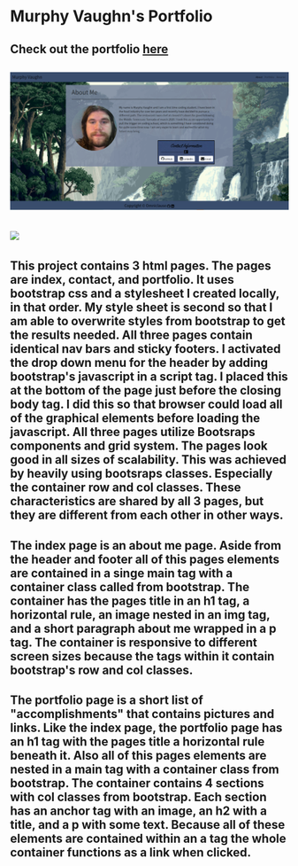 # Murphy Vaughn's Portfolio

## Check out the portfolio [here](https://proflonghair07.github.io/Murphy_Vaughn_Portfolio/)

## ![](assets/images/Portfolio_Screenshot.PNG)

## ![](assets/images/portfolio_gif.gif)

## This project contains 3 html pages. The pages are index, contact, and portfolio. It uses bootstrap css and a stylesheet I created locally, in that order. My style sheet is second so that I am able to overwrite styles from bootstrap to get the results needed. All three pages contain identical nav bars and sticky footers. I activated the drop down menu for the header by adding bootstrap's javascript in a script tag. I placed this at the bottom of the page just before the closing body tag. I did this so that browser could load all of the graphical elements before loading the javascript. All three pages utilize Bootsraps components and grid system. The pages look good in all sizes of scalability. This was achieved by heavily using bootsraps classes. Especially the container row and col classes. These characteristics are shared by all 3 pages, but they are different from each other in other ways.

## The index page is an about me page. Aside from the header and footer all of this pages elements are contained in a singe main tag with a container class called from bootstrap. The container has the pages title in an h1 tag, a horizontal rule, an image nested in an img tag, and a short paragraph about me wrapped in a p tag. The container is responsive to different screen sizes because the tags within it contain bootstrap's row and col classes.

## The portfolio page is a short list of "accomplishments" that contains pictures and links. Like the index page, the portfolio page has an h1 tag with the pages title a horizontal rule beneath it. Also all of this pages elements are nested in a main tag with a container class from bootstrap. The container contains 4 sections with col classes from bootstrap. Each section has an anchor tag with an image, an h2 with a title, and a p with some text. Because all of these elements are contained within an a tag the whole container functions as a link when clicked.

